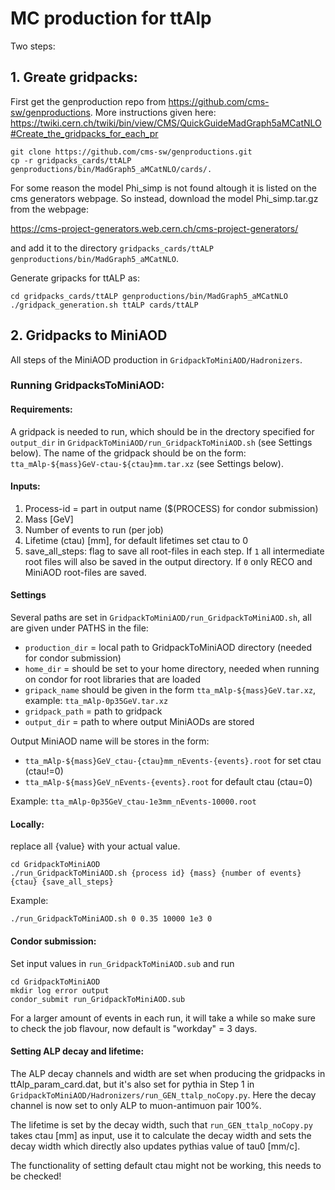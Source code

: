 # MC production for ttAlp #

Two steps:

## 1. Greate gridpacks: ##

First get the genproduction repo from https://github.com/cms-sw/genproductions.
More instructions given here: https://twiki.cern.ch/twiki/bin/view/CMS/QuickGuideMadGraph5aMCatNLO#Create_the_gridpacks_for_each_pr

```
git clone https://github.com/cms-sw/genproductions.git
cp -r gridpacks_cards/ttALP genproductions/bin/MadGraph5_aMCatNLO/cards/.
```

For some reason the model Phi_simp is not found altough it is listed on the cms generators webpage. So instead, download the model Phi_simp.tar.gz from the webpage:

https://cms-project-generators.web.cern.ch/cms-project-generators/

and add it to the directory `gridpacks_cards/ttALP genproductions/bin/MadGraph5_aMCatNLO`.

Generate gripacks for ttALP as:
```
cd gridpacks_cards/ttALP genproductions/bin/MadGraph5_aMCatNLO
./gridpack_generation.sh ttALP cards/ttALP
```

## 2. Gridpacks to MiniAOD ##

All steps of the MiniAOD production in `GridpackToMiniAOD/Hadronizers`.

### Running GridpacksToMiniAOD: ###

#### Requirements: ####

A gridpack is needed to run, which should be in the drectory specified for `output_dir` in `GridpackToMiniAOD/run_GridpackToMiniAOD.sh` (see Settings below). The name of the gridpack should be on the form: `tta_mAlp-${mass}GeV-ctau-${ctau}mm.tar.xz` (see Settings below).

#### Inputs: ####

1. Process-id = part in output name ($(PROCESS) for condor submission)
2. Mass [GeV]
3. Number of events to run (per job)
4. Lifetime (ctau) [mm], for default lifetimes set ctau to 0
5. save_all_steps: flag to save all root-files in each step. If `1` all intermediate root files will also be saved in the output directory. If `0` only RECO and MiniAOD root-files are saved.

#### Settings ####

Several paths are set in `GridpackToMiniAOD/run_GridpackToMiniAOD.sh`, all are given under PATHS in the file:

* `production_dir` = local path to GridpackToMiniAOD directory (needed for condor submission)
* `home_dir` = should be set to your home directory, needed when running on condor for root libraries that are loaded
* `gripack_name` should be given in the form `tta_mAlp-${mass}GeV.tar.xz`, example: `tta_mAlp-0p35GeV.tar.xz`
* `gridpack_path` = path to gridpack
* `output_dir` = path to where output MiniAODs are stored

Output MiniAOD name will be stores in the form: 
* `tta_mAlp-${mass}GeV_ctau-{ctau}mm_nEvents-{events}.root` for set ctau (ctau!=0)
* `tta_mAlp-${mass}GeV_nEvents-{events}.root` for default ctau (ctau=0)

Example: `tta_mAlp-0p35GeV_ctau-1e3mm_nEvents-10000.root`

#### Locally: ####

replace all {value} with your actual value.

```
cd GridpackToMiniAOD
./run_GridpackToMiniAOD.sh {process id} {mass} {number of events} {ctau} {save_all_steps}
```

Example:
```
./run_GridpackToMiniAOD.sh 0 0.35 10000 1e3 0
```

#### Condor submission: ####

Set input values in `run_GridpackToMiniAOD.sub` and run

```
cd GridpackToMiniAOD
mkdir log error output
condor_submit run_GridpackToMiniAOD.sub
```

For a larger amount of events in each run, it will take a while so make sure to check the job flavour, now default is "workday" = 3 days.

#### Setting ALP decay and lifetime: ####

The ALP decay channels and width are set when producing the gridpacks in ttAlp_param_card.dat, but it's also set for pythia in Step 1 in `GridpackToMiniAOD/Hadronizers/run_GEN_ttalp_noCopy.py`. Here the decay channel is now set to only ALP to muon-antimuon pair 100%. 

The lifetime is set by the decay width, such that `run_GEN_ttalp_noCopy.py` takes ctau [mm] as input, use it to calculate the decay width and sets the decay width which directly also updates pythias value of tau0 [mm/c].

The functionality of setting default ctau might not be working, this needs to be checked!
